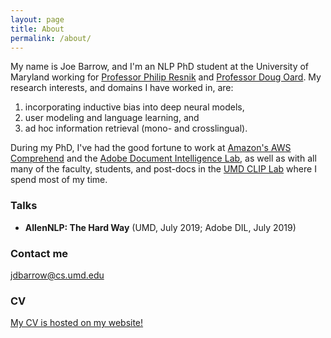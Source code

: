 ```yaml
---
layout: page
title: About
permalink: /about/
---
```


My name is Joe Barrow, and I'm an NLP PhD student at the University of Maryland working for [Professor Philip Resnik](http://users.umiacs.umd.edu/~resnik/) and [Professor Doug Oard](https://terpconnect.umd.edu/~oard/).
My research interests, and domains I have worked in, are:

1. incorporating inductive bias into deep neural models,
2. user modeling and language learning, and
3. ad hoc information retrieval (mono- and crosslingual).

During my PhD, I've had the good fortune to work at [Amazon's AWS Comprehend](https://aws.amazon.com/comprehend/) and the [Adobe Document Intelligence Lab](https://adobe.com), as well as with all many of the faculty, students, and post-docs in the [UMD CLIP Lab](https://wiki.umiacs.umd.edu/clip/index.php/Main_Page) where I spend most of my time.

### Talks

- **AllenNLP: The Hard Way** (UMD, July 2019; Adobe DIL, July 2019)

### Contact me

[jdbarrow@cs.umd.edu](mailto:jdbarrow@cs.umd.edu)

### CV

[My CV is hosted on my website!](https://jbarrow.ai/Joseph_Barrow_CV.pdf)

